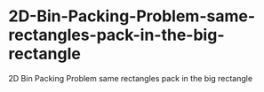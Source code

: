 # 2D-Bin-Packing-Problem-same-rectangles-pack-in-the-big-rectangle
2D Bin Packing Problem same rectangles pack in the big rectangle
